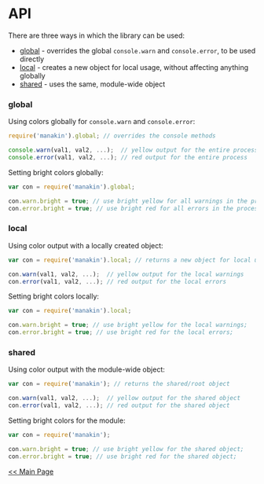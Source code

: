 # API

There are three ways in which the library can be used:

* [global] - overrides the global `console.warn` and `console.error`, to be used directly  
* [local] - creates a new object for local usage, without affecting anything globally 
* [shared] - uses the same, module-wide object

### global

Using colors globally for `console.warn` and `console.error`:

```js
require('manakin').global; // overrides the console methods

console.warn(val1, val2, ...);  // yellow output for the entire process
console.error(val1, val2, ...); // red output for the entire process
```

Setting bright colors globally:

```js
var con = require('manakin').global;

con.warn.bright = true; // use bright yellow for all warnings in the process;
con.error.bright = true; // use bright red for all errors in the process;
```

### local

Using color output with a locally created object:

```js
var con = require('manakin').local; // returns a new object for local usage 

con.warn(val1, val2, ...);  // yellow output for the local warnings
con.error(val1, val2, ...); // red output for the local errors
```

Setting bright colors locally:

```js
var con = require('manakin').local;

con.warn.bright = true; // use bright yellow for the local warnings;
con.error.bright = true; // use bright red for the local errors;
```

### shared

Using color output with the module-wide object:

```js
var con = require('manakin'); // returns the shared/root object 

con.warn(val1, val2, ...);  // yellow output for the shared object
con.error(val1, val2, ...); // red output for the shared object
```

Setting bright colors for the module:

```js
var con = require('manakin');

con.warn.bright = true; // use bright yellow for the shared object;
con.error.bright = true; // use bright red for the shared object;
```

[&lt;&lt; Main Page](https://github.com/vitaly-t/manakin)


[global]:#global  
[local]:#local
[shared]:#shared
